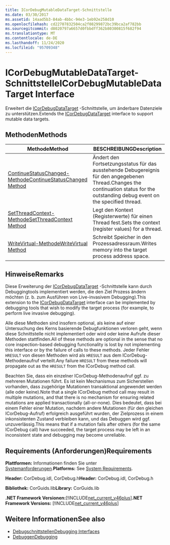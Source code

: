 ```yaml
---
title: ICorDebugMutableDataTarget-Schnittstelle
ms.date: 03/30/2017
ms.assetid: 14aad5b3-84ab-4bbc-94e3-1eb92e258d10
ms.openlocfilehash: cd22707832504ca2f08299872bc39bca2af782bb
ms.sourcegitcommit: d8020797a6657d0fbbdff362b80300815f682f94
ms.translationtype: MT
ms.contentlocale: de-DE
ms.lasthandoff: 11/24/2020
ms.locfileid: "95709348"
---
```

# <a name="icordebugmutabledatatarget-interface"></a><span data-ttu-id="f6d9a-102">ICorDebugMutableDataTarget-Schnittstelle</span><span class="sxs-lookup"><span data-stu-id="f6d9a-102">ICorDebugMutableDataTarget Interface</span></span>

<span data-ttu-id="f6d9a-103">Erweitert die [ICorDebugDataTarget](icordebugdatatarget-interface.md) -Schnittstelle, um änderbare Datenziele zu unterstützen.</span><span class="sxs-lookup"><span data-stu-id="f6d9a-103">Extends the [ICorDebugDataTarget](icordebugdatatarget-interface.md) interface to support mutable data targets.</span></span>  
  
## <a name="methods"></a><span data-ttu-id="f6d9a-104">Methoden</span><span class="sxs-lookup"><span data-stu-id="f6d9a-104">Methods</span></span>  
  
|<span data-ttu-id="f6d9a-105">Methode</span><span class="sxs-lookup"><span data-stu-id="f6d9a-105">Method</span></span>|<span data-ttu-id="f6d9a-106">BESCHREIBUNG</span><span class="sxs-lookup"><span data-stu-id="f6d9a-106">Description</span></span>|  
|------------|-----------------|  
|[<span data-ttu-id="f6d9a-107">ContinueStatusChanged-Methode</span><span class="sxs-lookup"><span data-stu-id="f6d9a-107">ContinueStatusChanged Method</span></span>](icordebugmutabledatatarget-continuestatuschanged-method.md)|<span data-ttu-id="f6d9a-108">Ändert den Fortsetzungsstatus für das ausstehende Debugereignis für den angegebenen Thread.</span><span class="sxs-lookup"><span data-stu-id="f6d9a-108">Changes the continuation status for the outstanding debug event on the specified thread.</span></span>|  
|[<span data-ttu-id="f6d9a-109">SetThreadContext-Methode</span><span class="sxs-lookup"><span data-stu-id="f6d9a-109">SetThreadContext Method</span></span>](icordebugmutabledatatarget-setthreadcontext-method.md)|<span data-ttu-id="f6d9a-110">Legt den Kontext (Registerwerte) für einen Thread fest.</span><span class="sxs-lookup"><span data-stu-id="f6d9a-110">Sets the context (register values) for a thread.</span></span>|  
|[<span data-ttu-id="f6d9a-111">WriteVirtual-Methode</span><span class="sxs-lookup"><span data-stu-id="f6d9a-111">WriteVirtual Method</span></span>](icordebugmutabledatatarget-writevirtual-method.md)|<span data-ttu-id="f6d9a-112">Schreibt Speicher in den Prozessadressraum.</span><span class="sxs-lookup"><span data-stu-id="f6d9a-112">Writes memory into the target process address space.</span></span>|  
  
## <a name="remarks"></a><span data-ttu-id="f6d9a-113">Hinweise</span><span class="sxs-lookup"><span data-stu-id="f6d9a-113">Remarks</span></span>  

 <span data-ttu-id="f6d9a-114">Diese Erweiterung der [ICorDebugDataTarget](icordebugdatatarget-interface.md) -Schnittstelle kann durch Debuggingtools implementiert werden, die den Ziel Prozess ändern möchten (z. b. zum Ausführen von Live-invasivem Debugging).</span><span class="sxs-lookup"><span data-stu-id="f6d9a-114">This extension to the [ICorDebugDataTarget](icordebugdatatarget-interface.md) interface can be implemented by debugging tools that wish to modify the target process (for example, to perform live invasive debugging).</span></span>  
  
 <span data-ttu-id="f6d9a-115">Alle diese Methoden sind insofern optional, als keine auf einer Untersuchung des Kerns basierende Debugfunktionen verloren geht, wenn diese Schnittstelle nicht implementiert oder wird oder keine Aufrufe dieser Methoden stattfinden.</span><span class="sxs-lookup"><span data-stu-id="f6d9a-115">All of these methods are optional in the sense that no core inspection-based debugging functionality is lost by not implementing this interface or by the failure of calls to these methods.</span></span>  <span data-ttu-id="f6d9a-116">Jeder Fehler `HRESULT` von diesen Methoden wird als `HRESULT` aus dem ICorDebug-Methodenaufruf verteilt.</span><span class="sxs-lookup"><span data-stu-id="f6d9a-116">Any failure `HRESULT` from these methods will propagate out as the `HRESULT` from the ICorDebug method call.</span></span>  
  
 <span data-ttu-id="f6d9a-117">Beachten Sie, dass ein einzelner ICorDebug-Methodenaufruf ggf. zu mehreren Mutationen führt. Es ist kein Mechanismus zum Sicherstellen vorhanden, dass zugehörige Mutationen transaktional angewendet werden (alle oder keine).</span><span class="sxs-lookup"><span data-stu-id="f6d9a-117">Note that a single ICorDebug method call may result in multiple mutations, and that there is no mechanism for ensuring related mutations are applied transactionally (all-or-none).</span></span>  <span data-ttu-id="f6d9a-118">Dies bedeutet, dass bei einem Fehler einer Mutation, nachdem andere Mutationen (für den gleichen ICorDebug-Aufruf) erfolgreich ausgeführt wurden, der Zielprozess in einem inkonsistenten Zustand verbleiben kann, und das Debuggen wird ggf. unzuverlässig.</span><span class="sxs-lookup"><span data-stu-id="f6d9a-118">This means that if a mutation fails after others (for the same ICorDebug call) have succeeded, the target process may be left in an inconsistent state and debugging may become unreliable.</span></span>  
  
## <a name="requirements"></a><span data-ttu-id="f6d9a-119">Requirements (Anforderungen)</span><span class="sxs-lookup"><span data-stu-id="f6d9a-119">Requirements</span></span>  

 <span data-ttu-id="f6d9a-120">**Plattformen:** Informationen finden Sie unter [Systemanforderungen](../../get-started/system-requirements.md).</span><span class="sxs-lookup"><span data-stu-id="f6d9a-120">**Platforms:** See [System Requirements](../../get-started/system-requirements.md).</span></span>  
  
 <span data-ttu-id="f6d9a-121">**Header:** CorDebug.idl, CorDebug.h</span><span class="sxs-lookup"><span data-stu-id="f6d9a-121">**Header:** CorDebug.idl, CorDebug.h</span></span>  
  
 <span data-ttu-id="f6d9a-122">**Bibliothek:** CorGuids.lib</span><span class="sxs-lookup"><span data-stu-id="f6d9a-122">**Library:** CorGuids.lib</span></span>  
  
 <span data-ttu-id="f6d9a-123">**.NET Framework Versionen:**[!INCLUDE[net_current_v46plus](../../../../includes/net-current-v46plus-md.md)]</span><span class="sxs-lookup"><span data-stu-id="f6d9a-123">**.NET Framework Versions:** [!INCLUDE[net_current_v46plus](../../../../includes/net-current-v46plus-md.md)]</span></span>  
  
## <a name="see-also"></a><span data-ttu-id="f6d9a-124">Weitere Informationen</span><span class="sxs-lookup"><span data-stu-id="f6d9a-124">See also</span></span>

- [<span data-ttu-id="f6d9a-125">Debugschnittstellen</span><span class="sxs-lookup"><span data-stu-id="f6d9a-125">Debugging Interfaces</span></span>](debugging-interfaces.md)
- [<span data-ttu-id="f6d9a-126">Debuggen</span><span class="sxs-lookup"><span data-stu-id="f6d9a-126">Debugging</span></span>](index.md)
